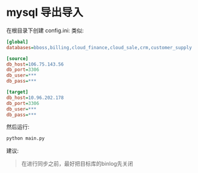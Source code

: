 # mysql 导出导入

在根目录下创建 config.ini:
类似:
```ini
[global]
databases=bboss,billing,cloud_finance,cloud_sale,crm,customer_supply

[source]
db_host=106.75.143.56
db_port=3306
db_user=***
db_pass=***

[target]
db_host=10.96.202.178
db_port=3306
db_user=***
db_pass=***
```
然后运行:
```python
python main.py
```

建议:
> 在进行同步之前，最好把目标库的binlog先关闭